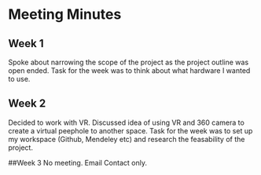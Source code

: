 # Meeting Minutes

## Week 1
Spoke about narrowing the scope of the project as the project outline was open ended. Task for the week was to think about what hardware I wanted to use.

## Week 2
Decided to work with VR. Discussed idea of using VR and 360 camera to create a virtual peephole to another space. Task for the week was to set up my workspace (Github, Mendeley etc) and research the feasability of the project.

##Week 3
No meeting. Email Contact only.
